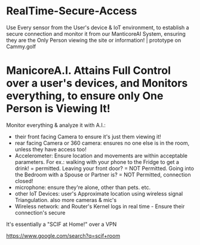 # RealTime-Secure-Access
Use Every sensor from the User's device &amp; IoT environment, to establish a secure connection and monitor it from our ManticoreAI System, ensuring they are the Only Person viewing the site or information!  | prototype on Cammy.golf

# ManicoreA.I. Attains Full Control over a user's devices, and Monitors everything, to ensure only One Person is Viewing It!
Monitor everything & analyze it with A.I.:
- their front facing Camera to ensure it's just them viewing it!
- rear facing Camera or 360 camera: ensures no one else is in the room, unless they have access too!
- Accelerometer: Ensure location and movements are within acceptable parameters. For ex.: walking with your phone to the Fridge to get a drink! = permitted. Leaving your front door? = NOT Permitted. Going into the Bedroom with a Spouse or Partner is? = NOT Permitted, connection closed!
- microphone: ensure they're alone, other than pets. etc.
- other IoT Devices: user's Approximate location using wireless signal Triangulation. also more cameras & mic's
- Wireless network: and Router's Kernel logs in real time - Ensure their connection's secure

It's essentially a "SCIF at Home!" over a VPN

https://www.google.com/search?q=scif+room
